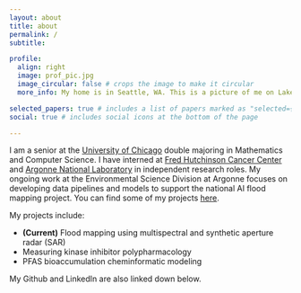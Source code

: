 ```yaml
---
layout: about
title: about
permalink: /
subtitle: 

profile:
  align: right
  image: prof_pic.jpg
  image_circular: false # crops the image to make it circular
  more_info: My home is in Seattle, WA. This is a picture of me on Lake Washington embracing the cold and the rain.

selected_papers: true # includes a list of papers marked as "selected={true}"
social: true # includes social icons at the bottom of the page

---
```


I am a senior at the [University of Chicago](https://uchicago.edu/) double majoring in Mathematics and Computer Science. I have interned at [Fred Hutchinson Cancer Center](https://www.fredhutch.org/en.html) and [Argonne National Laboratory](https://www.anl.gov/) in independent research roles. My ongoing work at the Environmental Science Division at Argonne focuses on developing data pipelines and models to support the national AI flood mapping project. You can find some of my projects [here](https://github.com/davdma).

My projects include:
* **(Current)** Flood mapping using multispectral and synthetic aperture radar (SAR)
* Measuring kinase inhibitor polypharmacology
* PFAS bioaccumulation cheminformatic modeling

My Github and LinkedIn are also linked down below.
